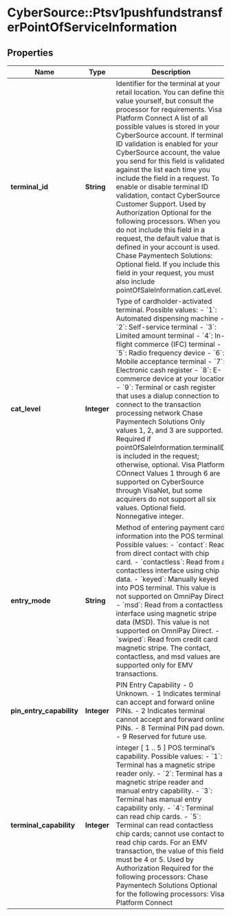 # CyberSource::Ptsv1pushfundstransferPointOfServiceInformation

## Properties
Name | Type | Description | Notes
------------ | ------------- | ------------- | -------------
**terminal_id** | **String** | Identifier for the terminal at your retail location. You can define this value yourself, but consult the processor for requirements.  Visa Platform Connect A list of all possible values is stored in your CyberSource account. If terminal ID validation is enabled for your CyberSource account, the value you send for this field is validated against the list each time you include the field in a request. To enable or disable terminal ID validation, contact CyberSource Customer Support.   Used by Authorization Optional for the following processors. When you do not include this field in a request, the default value that is defined in your account is used.  Chase Paymentech Solutions: Optional field. If you include this field in your request, you must also include pointOfSaleInformation.catLevel.  | [optional] 
**cat_level** | **Integer** | Type of cardholder-activated terminal. Possible values:  - &#x60;1&#x60;: Automated dispensing machine - &#x60;2&#x60;: Self-service terminal - &#x60;3&#x60;: Limited amount terminal - &#x60;4&#x60;: In-flight commerce (IFC) terminal - &#x60;5&#x60;: Radio frequency device - &#x60;6&#x60;: Mobile acceptance terminal - &#x60;7&#x60;: Electronic cash register - &#x60;8&#x60;: E-commerce device at your location - &#x60;9&#x60;: Terminal or cash register that uses a dialup connection to connect to the transaction processing network  Chase Paymentech Solutions Only values 1, 2, and 3 are supported. Required if pointOfSaleInformation.terminalID is included in the request; otherwise, optional.  Visa Platform COnnect Values 1 through 6 are supported on CyberSource through VisaNet, but some acquirers do not support all six values. Optional field.  Nonnegative integer.  | [optional] 
**entry_mode** | **String** | Method of entering payment card information into the POS terminal. Possible values:  - &#x60;contact&#x60;: Read from direct contact with chip card. - &#x60;contactless&#x60;: Read from a contactless interface using chip data. - &#x60;keyed&#x60;: Manually keyed into POS terminal. This value is not supported on OmniPay Direct. - &#x60;msd&#x60;: Read from a contactless interface using magnetic stripe data (MSD). This value is not supported on OmniPay Direct. - &#x60;swiped&#x60;: Read from credit card magnetic stripe. The contact, contactless, and msd values are supported only for EMV transactions.  | [optional] 
**pin_entry_capability** | **Integer** | PIN Entry Capability - 0 Unknown. - 1 Indicates terminal can accept and forward online PINs. - 2 Indicates terminal cannot accept and forward online PINs. - 8 Terminal PIN pad down. - 9 Reserved for future use.  | [optional] 
**terminal_capability** | **Integer** | integer [ 1 .. 5 ] POS terminal’s capability. Possible values:  - &#x60;1&#x60;: Terminal has a magnetic stripe reader only. - &#x60;2&#x60;: Terminal has a magnetic stripe reader and manual entry capability. - &#x60;3&#x60;: Terminal has manual entry capability only. - &#x60;4&#x60;: Terminal can read chip cards. - &#x60;5&#x60;: Terminal can read contactless chip cards; cannot use contact to read chip cards. For an EMV transaction, the value of this field must be 4 or 5.  Used by Authorization Required for the following processors: Chase Paymentech Solutions  Optional for the following processors: Visa Platform Connect  | [optional] 


